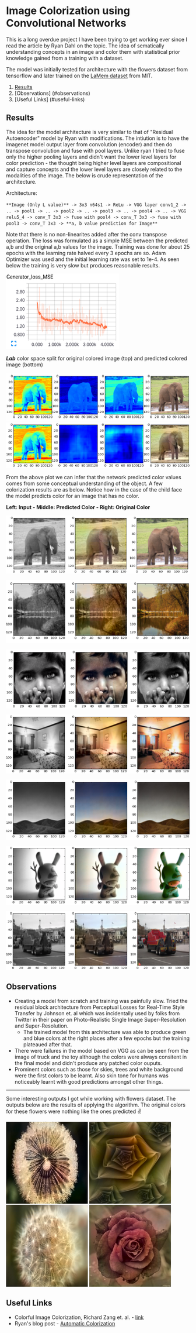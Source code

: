 # Image Colorization using Convolutional Networks
This is a long overdue project I have been trying to get working ever since I read the article by Ryan Dahl on the topic. The idea of sematically understanding concepts in an image and color them with statistical prior knowledge gained from a training with a dataset.

The model was initially tested for architecture with the flowers dataset from tensorflow and later trained on the [LaMem dataset](http://memorability.csail.mit.edu) from MIT.

1. [Results](#results)
2. [Observations] (#observations)
3. [Useful Links] (#useful-links)
 
 
## Results 
The idea for the model architecture is very similar to that of "Residual Autoencoder" model by Ryan with modifications. The intiution is to have the imagenet model output layer from convolution (encoder) and then do transpose convolution and fuse with pool layers. Unlike ryan I tried to fuse only the higher pooling layers and didn't want the lower level layers for color prediction - the thought being higher level layers are compositional and capture concepts and the lower level layers are closely related to the modalities of the image. The below is crude representation of the architecture.

Architecture:

`**Image (Only L value)** -> 3x3 n64s1 -> ReLu -> VGG layer conv1_2 -> .. -> pool1 -> .. -> pool2 -> .. -> pool3 -> .. -> pool4 -> .. -> VGG relu5_4 -> conv_T 3x3 -> fuse with pool4 -> conv_T 3x3 -> fuse with pool3 -> conv_T 3x3 -> **a, b value prediction for Image**`

Note that there is no non-linearites added after the conv transpose operation. The loss was formulated as a simple MSE between the predicted a,b and the original a,b values for the image. Training was done for about 25 epochs with the learning rate halved every 3 epochs are so. Adam Optimizer was used and the initial learning rate was set to 1e-4. As seen below the training is very slow but produces reasonable results.

![](results/loss.png)

***Lab*** color space split for original colored image (top) and predicted colored image (bottom)

![](results/lab_split1.png)
![](results/lab_split2.png)

From the above plot we can infer that the network predicted color values comes from some conceptual understanding of the object. A few colorization results are as below. Notice how in the case of the child face the model predicts color for an image that has no color. 

**Left: Input - Middle: Predicted Color - Right: Original Color**

![](results/result1.png)

![](results/result2.png)

![](results/result3.png)

![](results/result4.png)

![](results/result5.png)

![](results/result6.png)

![](results/result7.png)

## Observations
- Creating a model from scratch and training was painfully slow. Tried the residual block architecture from Perceptual Losses for Real-Time Style Transfer by Johnson et. al which was incidentally used by folks from Twitter in their paper on Photo-Realistic Single Image Super-Resolution and Super-Resolution. 
  - The trained model from this architecture was able to produce green and blue colors at the right places after a few epochs but the training plateaued after that. 
- There were failures in the model based on VGG as can be seen from the image of truck and the toy although the colors were always consitent in the final model and didn't produce any patched color ouputs.
- Prominent colors such as those for skies, trees and white background were the first colors to be learnt. Also skin tone for humans was noticeably learnt with good predictions amongst other things. 

----
Some interesting outputs I got while working with flowers dataset. The outputs below are the results of applying the algorithm. The original colors for these flowers were nothing like the ones predicted :v:

![](results/flowers/pred29.png) ![](results/flowers/pred30.png) ![](results/flowers/pred35.png) ![](results/flowers/pred39.png)

## Useful Links
- Colorful Image Colorization, Richard Zang et. al. - [link](http://richzhang.github.io/colorization/)
- Ryan's blog post - [Automatic Colorization](http://tinyclouds.org/colorize/)
